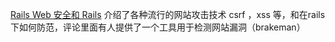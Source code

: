 [Rails Web 安全和 Rails](https://ruby-china.org/topics/31114)   介绍了各种流行的网站攻击技术 csrf ，xss 等，和在rails下如何防范，评论里面有人提供了一个工具用于检测网站漏洞（brakeman）